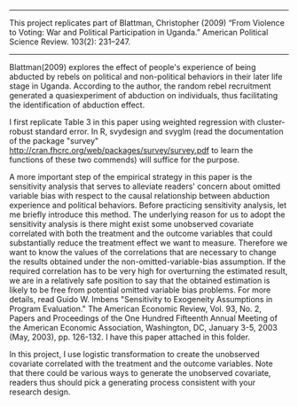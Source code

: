****************
This project replicates part of Blattman, Christopher (2009) “From Violence to Voting: War and Political Participation
in Uganda.” American Political Science Review. 103(2): 231–247.
****************

Blattman(2009) explores the effect of people's experience of being abducted by rebels on political and non-political behaviors in their later life stage in Uganda. According to the author, the random rebel recruitment generated a quasiexperiment of abduction on individuals, thus facilitating the identification of abduction effect.

I first replicate Table 3 in this paper using weighted regression with cluster-robust standard error. In R, svydesign and svyglm (read the documentation of the package "survey" http://cran.fhcrc.org/web/packages/survey/survey.pdf to learn the functions of these two commends) will suffice for the purpose. 

A more important step of the empirical strategy in this paper is the sensitivity analysis that serves to alleviate readers' concern about omitted variable bias with respect to the causal relationship between abduction experience and political behaviors. Before practicing sensitivity analysis, let me briefly introduce this method. The underlying reason for us to adopt the sensitivity analysis is there might exist some unobserved covariate correlated with both the treatment and the outcome variables that could substantially reduce the treatment effect we want to measure. Therefore we want to know the values of the correlations that are necessary to change the results obtained under the non-omitted-variable-bias assumption. If the required correlation has to be very high for overturning the estimated result, we are in a relatively safe position to say that the obtained estimation is likely to be free from potential omitted variable bias problems. For more details, read Guido W. Imbens "Sensitivity to Exogeneity Assumptions in Program Evaluation." The American Economic Review, Vol. 93, No. 2, Papers and Proceedings of the One Hundred Fifteenth Annual Meeting of the American Economic Association, Washington, DC, January 3-5, 2003 (May, 2003), pp. 126-132. I have this paper attached in this folder. 

In this project, I use logistic transformation to create the unobserved covariate correlated with the treatment and the outcome variables. Note that there could be various ways to generate the unobserved covariate, readers thus should pick a generating process consistent with your research design. 

